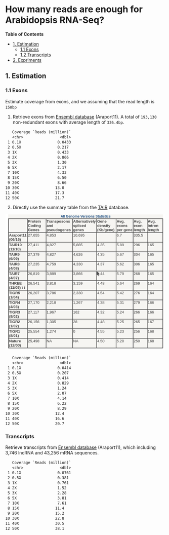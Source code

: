 # How many reads are enough for Arabidopsis RNA-Seq?

<!-- content start -->

**Table of Contents**

- [1. Estimation](#1-Estimation)
    - [1.1 Exons](#11-exons)
    - [1.2 Transcripts](#12-transcripts)
- [2. Expriments](#2-Estimation)

<!-- content end -->

## 1. Estimation

### 1.1 Exons

Estimate coverage from exons, and we assuming that the read length is `150bp`

1. Retrieve exons from [Ensembl database](ftp://ftp.ensemblgenomes.org/pub/plants/release-43/gff3/arabidopsis_thaliana/Arabidopsis_thaliana.TAIR10.43.gff3.gz) (Araport11). A total of `193,130` non-redundant exons with average length of `336.4bp`.

```
   Coverage `Reads (million)`
   <chr>                <dbl>
 1 0.1X                0.0433
 2 0.5X                0.217 
 3 1X                  0.433 
 4 2X                  0.866 
 5 3X                  1.30  
 6 5X                  2.17  
 7 10X                 4.33  
 8 15X                 6.50  
 9 20X                 8.66  
10 30X                13.0   
11 40X                17.3   
12 50X                21.7   
```

2. Directly use the summary table from the [TAIR](https://arabidopsis.org/portals/genAnnotation/gene_structural_annotation/annotation_data.jsp) database.

![TAIR_genome_summary](results/TAIR_genome_summary.png)

```
   Coverage `Reads (million)`
   <chr>                <dbl>
 1 0.1X                0.0414
 2 0.5X                0.207 
 3 1X                  0.414 
 4 2X                  0.829 
 5 3X                  1.24  
 6 5X                  2.07  
 7 10X                 4.14  
 8 15X                 6.22  
 9 20X                 8.29  
10 30X                12.4   
11 40X                16.6   
12 50X                20.7   
```

### Transcripts

Retrieve transcripts from [Ensembl database](ftp://ftp.ensemblgenomes.org/pub/plants/release-43/gff3/arabidopsis_thaliana/Arabidopsis_thaliana.TAIR10.43.gff3.gz) (Araport11), which including 3,746 lncRNA and 43,256 mRNA sequences.

```
   Coverage `Reads (million)`
   <chr>                <dbl>
 1 0.1X                0.0761
 2 0.5X                0.381 
 3 1X                  0.761 
 4 2X                  1.52  
 5 3X                  2.28  
 6 5X                  3.81  
 7 10X                 7.61  
 8 15X                11.4   
 9 20X                15.2   
10 30X                22.8   
11 40X                30.5   
12 50X                38.1 
```






